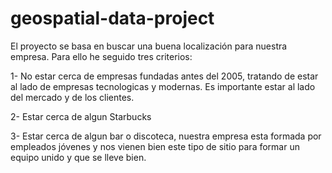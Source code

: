 # geospatial-data-project

El proyecto se basa en buscar una buena localización para nuestra empresa. Para ello he seguido tres criterios:

1- No estar cerca de empresas fundadas antes del 2005, tratando de estar al lado de empresas tecnologicas y modernas. Es importante estar al lado del mercado y de los clientes.

2- Estar cerca de algun Starbucks

3- Estar cerca de algun bar o discoteca, nuestra empresa esta formada por empleados jóvenes y nos vienen bien este tipo de sitio para formar un equipo unido y que se lleve bien.
